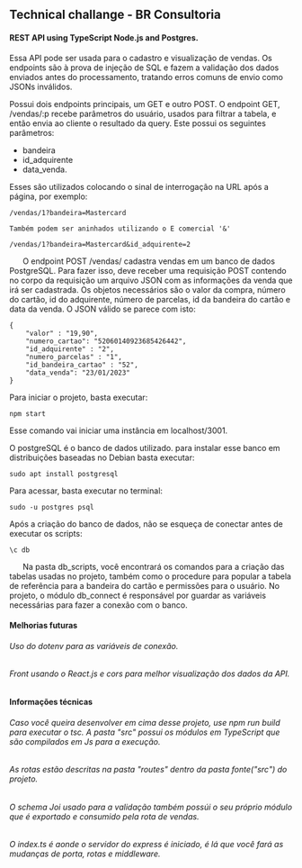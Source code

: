 ## Technical challange - BR Consultoria
#### REST API using TypeScript Node.js and Postgres.
Essa API pode ser usada para o cadastro e visualização de vendas. Os endpoints são à prova de injeção de SQL e fazem a validação dos dados enviados antes do processamento, tratando erros comuns de envio como JSONs inválidos.

Possui dois endpoints principais, um GET e outro POST. O endpoint GET, /vendas/:p recebe parâmetros do usuário, usados para filtrar a tabela, e então envia ao cliente o resultado da query. Este possui os seguintes parâmetros: 
+ bandeira
+ id_adquirente
+ data_venda.

Esses são utilizados colocando o sinal de interrogação na URL após a página, por exemplo:
```
/vendas/1?bandeira=Mastercard

Também podem ser aninhados utilizando o E comercial '&'

/vendas/1?bandeira=Mastercard&id_adquirente=2
```
&nbsp;&nbsp;&nbsp;&nbsp;&nbsp;&nbsp;O endpoint POST /vendas/ cadastra vendas em um banco de dados PostgreSQL. Para fazer isso, deve receber uma requisição POST contendo no corpo da requisição um arquivo JSON com as informações da venda que irá ser cadastrada. Os objetos necessários são o valor da compra, número do cartão, id do adquirente, número de parcelas, id da bandeira do cartão e data da venda. O JSON válido se parece com isto:
```
{
    "valor" : "19,90",
    "numero_cartao": "52060140923685426442",
    "id_adquirente" : "2",
    "numero_parcelas" : "1",
    "id_bandeira_cartao" : "52",
    "data_venda": "23/01/2023"
}
```
Para iniciar o projeto, basta executar:
```
npm start
```
Esse comando vai iniciar uma instância em localhost/3001.

O postgreSQL é o banco de dados utilizado. para instalar esse banco em distribuições baseadas no Debian basta executar:
```
sudo apt install postgresql
```
Para acessar, basta executar no terminal:
```
sudo -u postgres psql
```
Após a criação do banco de dados, não se esqueça de conectar antes de executar os scripts:
```
\c db
```
&nbsp;&nbsp;&nbsp;&nbsp;&nbsp;&nbsp;Na pasta db_scripts, você encontrará os comandos para a criação das tabelas usadas no projeto, também como o procedure para popular a tabela de referência para a bandeira do cartão e permissões para o usuário.
No projeto, o módulo db_connect é responsável por guardar as variáveis necessárias para fazer a conexão com o banco.

#### Melhorias futuras
###### Uso do dotenv para as variáveis de conexão.
###### Front usando o React.js e cors para melhor visualização dos dados da API.


#### Informações técnicas
###### Caso você queira desenvolver em cima desse projeto, use npm run build para executar o tsc. A pasta "src" possui os módulos em TypeScript que são compilados em Js para a execução.
###### As rotas estão descritas na pasta "routes" dentro da pasta fonte("src") do projeto.
###### O schema Joi usado para a validação também possúi o seu próprio módulo que é exportado e consumido pela rota de vendas.
###### O index.ts é aonde o servidor do express é iniciado, é lá que você fará as mudanças de porta, rotas e middleware.
